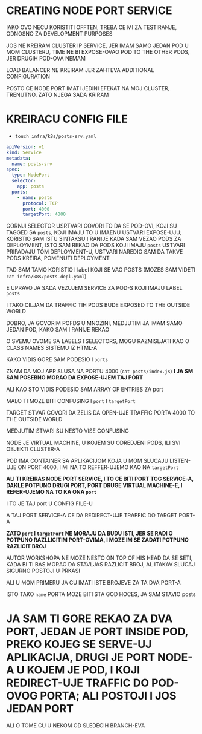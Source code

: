 # CREATING NODE PORT SERVICE

IAKO OVO NECU KORISTITI OFFTEN, TREBA CE MI ZA TESTIRANJE, ODNOSNO ZA DEVELOPMENT PURPOSES

JOS NE KREIRAM CLUSTER IP SERVICE, JER IMAM SAMO JEDAN POD U MOM CLUSTERU, TIME NE BI EXPOSE-OVAO POD TO THE OTHER PODS, JER DRUGIH POD-OVA NEMAM

LOAD BALANCER NE KREIRAM JER ZAHTEVA ADDITIONAL CONFIGURATION

POSTO CE NODE PORT IMATI JEDINI EFEKAT NA MOJ CLUSTER, TRENUTNO, ZATO NJEGA SADA KRIRAM

# KREIRACU CONFIG FILE

- `touch infra/k8s/posts-srv.yaml`

```yaml
apiVersion: v1
kind: Service
metadata:
  name: posts-srv
spec:
  type: NodePort
  selector:
    app: posts
  ports:
    - name: posts
      protocol: TCP
      port: 4000
      targetPort: 4000

```

GORNJI SELECTOR USRTVARI GOVORI TO DA SE POD-OVI, KOJI SU TAGGED SA `posts`, KOJI IMAJU TO U IMAENU USTVARI EXPOSE-UJU; KORISTIO SAM ISTU SINTAKSU I RANIJE KADA SAM VEZAO PODS ZA DEPLOYMENT, ISTO SAM REKAO DA PODS KOJI IMAJU `posts` USTVARI PRIPADAJU TOM DEPLOYMENT-U, USTVARI NAREDIO SAM DA TAKVE PODS KREIRA, POMENUTI DEPLOYMENT

TAD SAM TAMO KORISTIO I label KOJI SE VAO POSTS (MOZES SAM VIDETI `cat infra/k8s/posts-depl.yaml`)

E UPRAVO JA SADA VEZUJEM SERVICE ZA POD-S KOJI IMAJU LABEL `posts`

I TAKO CILJAM DA TRAFFIC TIH PODS BUDE EXPOSED TO THE OUTSIDE WORLD

DOBRO, JA GOVORIM POFDS U MNOZINI, MEDJUTIM JA IMAM SAMO JEDAN POD, KAKO SAM I RANIJE REKAO

O SVEMU OVOME SA LABELS I SELECTORS, MOGU RAZMISLJATI KAO O CLASS NAMES SISTEMU IZ HTML-A

KAKO VIDIS GORE SAM PODESIO I `ports`

ZNAM DA MOJ APP SLUSA NA PORTU 4000 (`cat posts/index.js`)
**I JA SM SAM POSEBNO MORAO DA EXPOSE-UJEM TAJ PORT**

ALI KAO STO VIDIS PODESIO SAM ARRAY OF ENTRIES ZA port

MALO TI MOZE BITI CONFUSING I `port` I `targetPort`

TARGET STVAR GOVORI DA ZELIS DA OPEN-UJE TRAFFIC PORTA 4000 TO THE OUTSIDE WORLD

MEDJUTIM STVARI SU NESTO VISE CONFUSING

NODE JE VIRTUAL MACHINE, U KOJEM SU ODREDJENI PODS, ILI SVI OBJEKTI CLUSTER-A

POD IMA CONTAINER SA APLIKACIJOM KOJA U MOM SLUCAJU LISTEN-UJE ON PORT 4000, I MI NA TO REFFER-UJEMO KAO NA `targetPort`

**ALI TI KREIRAS NODE PORT SERVICE, I TO CE BITI PORT TOG SERVICE-A, DAKLE POTPUNO DRUGI PORT, PORT DRUGE VIRTUAL MACHINE-E, I REFER-UJEMO NA TO KA ONA `port`**

I TO JE TAJ port U CONFIG FILE-U

A TAJ PORT SERVICE-A CE DA REDIRECT-UJE TRAFFIC DO TARGET PORT-A

**ZATO `port` I `targetPort` NE MORAJU DA BUDU ISTI, JER SE RADI O POTPUNO RAZLLICITIM PORT-OVIMA, I MOZE IM SE ZADATI POTPUNO RAZLICIT BROJ**

AUTOR WORKSHOPA NE MOZE NESTO ON TOP OF HIS HEAD DA SE SETI, KADA BI TI BAS MORAO DA STAVLJAS RAZLICIT BROJ, AL ITAKAV SLUCAJ SIGURNO POSTOJI U PRKASI

ALI U MOM PRIMERU JA CU IMATI ISTE BROJEVE ZA TA DVA PORT-A

ISTO TAKO `name` PORTA MOZE BITI STA GOD HOCES, JA SAM STAVIO posts

# JA SAM TI GORE REKAO ZA DVA PORT, JEDAN JE PORT INSIDE POD, PREKO KOJEG SE SERVE-UJ APLIKACIJA, DRUGI JE PORT NODE-A U KOJEM JE POD, I KOJI REDIRECT-UJE TRAFFIC DO POD-OVOG PORTA; ALI POSTOJI I JOS JEDAN PORT

ALI O TOME CU U NEKOM OD SLEDECIH BRANCH-EVA
